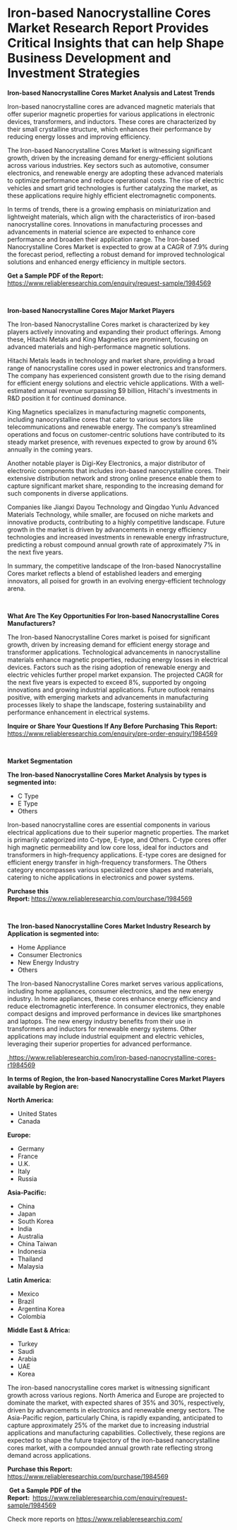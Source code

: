 <p><h1>Iron-based Nanocrystalline Cores Market Research Report Provides Critical Insights that can help Shape Business Development and Investment Strategies</h1></p><p><strong>Iron-based Nanocrystalline Cores Market Analysis and Latest Trends</strong></p>
<p><p>Iron-based nanocrystalline cores are advanced magnetic materials that offer superior magnetic properties for various applications in electronic devices, transformers, and inductors. These cores are characterized by their small crystalline structure, which enhances their performance by reducing energy losses and improving efficiency.</p><p>The Iron-based Nanocrystalline Cores Market is witnessing significant growth, driven by the increasing demand for energy-efficient solutions across various industries. Key sectors such as automotive, consumer electronics, and renewable energy are adopting these advanced materials to optimize performance and reduce operational costs. The rise of electric vehicles and smart grid technologies is further catalyzing the market, as these applications require highly efficient electromagnetic components.</p><p>In terms of trends, there is a growing emphasis on miniaturization and lightweight materials, which align with the characteristics of iron-based nanocrystalline cores. Innovations in manufacturing processes and advancements in material science are expected to enhance core performance and broaden their application range. The Iron-based Nanocrystalline Cores Market is expected to grow at a CAGR of 7.9% during the forecast period, reflecting a robust demand for improved technological solutions and enhanced energy efficiency in multiple sectors.</p></p>
<p><strong>Get a Sample PDF of the Report:&nbsp;</strong> <a href="https://www.reliableresearchiq.com/enquiry/request-sample/1984569?utm_campaign=3318&utm_medium=2&utm_source=Github&utm_content=ia&utm_term=03042025&utm_id=iron-based-nanocrystalline-cores">https://www.reliableresearchiq.com/enquiry/request-sample/1984569</a></p>
<p>&nbsp;</p>
<p><strong>Iron-based Nanocrystalline Cores Major Market Players</strong></p>
<p><p>The Iron-based Nanocrystalline Cores market is characterized by key players actively innovating and expanding their product offerings. Among these, Hitachi Metals and King Magnetics are prominent, focusing on advanced materials and high-performance magnetic solutions.</p><p>Hitachi Metals leads in technology and market share, providing a broad range of nanocrystalline cores used in power electronics and transformers. The company has experienced consistent growth due to the rising demand for efficient energy solutions and electric vehicle applications. With a well-estimated annual revenue surpassing $9 billion, Hitachi's investments in R&D position it for continued dominance.</p><p>King Magnetics specializes in manufacturing magnetic components, including nanocrystalline cores that cater to various sectors like telecommunications and renewable energy. The company’s streamlined operations and focus on customer-centric solutions have contributed to its steady market presence, with revenues expected to grow by around 6% annually in the coming years.</p><p>Another notable player is Digi-Key Electronics, a major distributor of electronic components that includes iron-based nanocrystalline cores. Their extensive distribution network and strong online presence enable them to capture significant market share, responding to the increasing demand for such components in diverse applications.</p><p>Companies like Jiangxi Dayou Technology and Qingdao Yunlu Advanced Materials Technology, while smaller, are focused on niche markets and innovative products, contributing to a highly competitive landscape. Future growth in the market is driven by advancements in energy efficiency technologies and increased investments in renewable energy infrastructure, predicting a robust compound annual growth rate of approximately 7% in the next five years.</p><p>In summary, the competitive landscape of the Iron-based Nanocrystalline Cores market reflects a blend of established leaders and emerging innovators, all poised for growth in an evolving energy-efficient technology arena.</p></p>
<p>&nbsp;</p>
<p><strong>What Are The Key Opportunities For Iron-based Nanocrystalline Cores Manufacturers?</strong></p>
<p><p>The Iron-based Nanocrystalline Cores market is poised for significant growth, driven by increasing demand for efficient energy storage and transformer applications. Technological advancements in nanocrystalline materials enhance magnetic properties, reducing energy losses in electrical devices. Factors such as the rising adoption of renewable energy and electric vehicles further propel market expansion. The projected CAGR for the next five years is expected to exceed 8%, supported by ongoing innovations and growing industrial applications. Future outlook remains positive, with emerging markets and advancements in manufacturing processes likely to shape the landscape, fostering sustainability and performance enhancement in electrical systems.</p></p>
<p><strong>Inquire or Share Your Questions If Any Before Purchasing This Report:</strong> <a href="https://www.reliableresearchiq.com/enquiry/pre-order-enquiry/1984569?utm_campaign=3318&utm_medium=2&utm_source=Github&utm_content=ia&utm_term=03042025&utm_id=iron-based-nanocrystalline-cores">https://www.reliableresearchiq.com/enquiry/pre-order-enquiry/1984569</a></p>
<p>&nbsp;</p>
<p><strong>Market Segmentation</strong></p>
<p><strong>The Iron-based Nanocrystalline Cores Market Analysis by types is segmented into:</strong></p>
<p><ul><li>C Type</li><li>E Type</li><li>Others</li></ul></p>
<p><p>Iron-based nanocrystalline cores are essential components in various electrical applications due to their superior magnetic properties. The market is primarily categorized into C-type, E-type, and Others. C-type cores offer high magnetic permeability and low core loss, ideal for inductors and transformers in high-frequency applications. E-type cores are designed for efficient energy transfer in high-frequency transformers. The Others category encompasses various specialized core shapes and materials, catering to niche applications in electronics and power systems.</p></p>
<p><strong>Purchase this Report:&nbsp;</strong><a href="https://www.reliableresearchiq.com/purchase/1984569?utm_campaign=3318&utm_medium=2&utm_source=Github&utm_content=ia&utm_term=03042025&utm_id=iron-based-nanocrystalline-cores">https://www.reliableresearchiq.com/purchase/1984569</a></p>
<p>&nbsp;</p>
<p><strong>The Iron-based Nanocrystalline Cores Market Industry Research by Application is segmented into:</strong></p>
<p><ul><li>Home Appliance</li><li>Consumer Electronics</li><li>New Energy Industry</li><li>Others</li></ul></p>
<p><p>The Iron-based Nanocrystalline Cores market serves various applications, including home appliances, consumer electronics, and the new energy industry. In home appliances, these cores enhance energy efficiency and reduce electromagnetic interference. In consumer electronics, they enable compact designs and improved performance in devices like smartphones and laptops. The new energy industry benefits from their use in transformers and inductors for renewable energy systems. Other applications may include industrial equipment and electric vehicles, leveraging their superior properties for advanced performance.</p></p>
<p><a href="https://www.reliableresearchiq.com/iron-based-nanocrystalline-cores-r1984569?utm_campaign=3318&utm_medium=2&utm_source=Github&utm_content=ia&utm_term=03042025&utm_id=iron-based-nanocrystalline-cores">&nbsp;https://www.reliableresearchiq.com/iron-based-nanocrystalline-cores-r1984569</a></p>
<p><strong>In terms of Region, the Iron-based Nanocrystalline Cores Market Players available by Region are:</strong></p>
<p>
    <p> <strong> North America: </strong>
        <ul>
            <li>United States</li>
            <li>Canada</li>
        </ul>
        </p> 
    <p> <strong> Europe: </strong>
        <ul>
            <li>Germany</li>
            <li>France</li>
            <li>U.K.</li>
            <li>Italy</li>
            <li>Russia</li>
        </ul>
        </p> 
    <p> <strong> Asia-Pacific: </strong>
        <ul>
            <li>China</li>
            <li>Japan</li>
            <li>South Korea</li>
            <li>India</li>
            <li>Australia</li>
            <li>China Taiwan</li>
            <li>Indonesia</li>
            <li>Thailand</li>
            <li>Malaysia</li>
        </ul>
        </p> 
    <p> <strong> Latin America: </strong>
        <ul>
            <li>Mexico</li>
            <li>Brazil</li>
            <li>Argentina Korea</li>
            <li>Colombia</li>
        </ul>
        </p> 
    <p> <strong> Middle East & Africa: </strong>
        <ul>
            <li>Turkey</li>
            <li>Saudi</li>
            <li>Arabia</li>
            <li>UAE</li>
            <li>Korea</li>
        </ul>
    </p>
    </p>
<p><p>The iron-based nanocrystalline cores market is witnessing significant growth across various regions. North America and Europe are projected to dominate the market, with expected shares of 35% and 30%, respectively, driven by advancements in electronics and renewable energy sectors. The Asia-Pacific region, particularly China, is rapidly expanding, anticipated to capture approximately 25% of the market due to increasing industrial applications and manufacturing capabilities. Collectively, these regions are expected to shape the future trajectory of the iron-based nanocrystalline cores market, with a compounded annual growth rate reflecting strong demand across applications.</p></p>
<p><strong>Purchase this Report: </strong><a href="https://www.reliableresearchiq.com/purchase/1984569?utm_campaign=3318&utm_medium=2&utm_source=Github&utm_content=ia&utm_term=03042025&utm_id=iron-based-nanocrystalline-cores">https://www.reliableresearchiq.com/purchase/1984569</a></p>
<p>&nbsp;<strong>Get a Sample PDF of the Report:&nbsp;&nbsp;</strong><a href="https://www.reliableresearchiq.com/enquiry/request-sample/1984569?utm_campaign=3318&utm_medium=2&utm_source=Github&utm_content=ia&utm_term=03042025&utm_id=iron-based-nanocrystalline-cores">https://www.reliableresearchiq.com/enquiry/request-sample/1984569</a></p>
<p><strong></strong></p>
<p>Check more reports on <a href="https://www.reliableresearchiq.com/?utm_campaign=3318&utm_medium=2&utm_source=Github&utm_content=ia&utm_term=03042025&utm_id=iron-based-nanocrystalline-cores">https://www.reliableresearchiq.com/</a></p>
